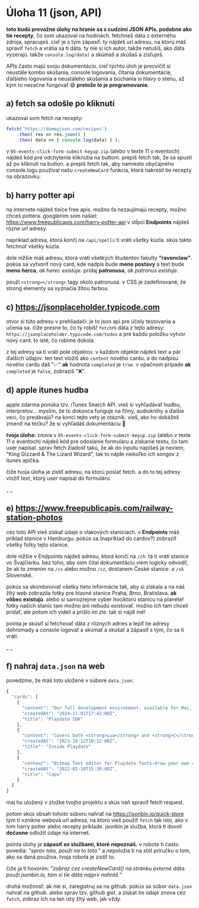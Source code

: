 # Úloha 11 (json, API)

**toto budú prevažne úlohy na hranie sa s cudzími JSON APIs. podobne ako tie recepty**, čo som ukazoval na hodinách. fetchneš dáta z externého zdroja, spracuješ. cieľ je s tým zápasiť: ty nájdeš url adresu, na ktorú máš spraviť `fetch` a vrátia sa ti dáta. ty nie si ich autor, takže netušíš, ako dáta vyzerajú. takže `console.log(data)` a skúmaš a skúšaš a zisťuješ.

APIs často majú svoju dokumentáciu. cieľ týchto úloh je precvičiť si neustále kombo skúšania, console logovania, čítania dokumentácie, ďalšieho logovania a neustáleho skúšania a búchania si hlavy o stenu, až kým to nezačne fungovať 😄 **pretože *to* je programovanie.**

## a) fetch sa odošle po kliknutí
ukazoval som fetch na recepty:
```js
fetch('https://dummyjson.com/recipes')
    .then( res => res.json() )
    .then( data => { console.log(data) } );
```
v `05-events-click-form-submit-keyup.zip` (alebo v texte 11 o eventoch) nájdeš kód pre odchytenie kliknutia na buttom. prepíš fetch tak, že sa spustí až po kliknutí na button. a prepíš fetch tak, aby namiesto obyčajného console.logu používal našu `createNewCard` funkcia, ktorá nakreslí tie recepty na obrazovku. 
 
## b) harry potter api
na internete nájdeš tisíce free apis. možno ťa nezaujímajú recepty, možno chceš pottera. googlením som našiel: https://www.freepublicapis.com/harry-potter-api v stĺpci **Endpoints** nájdeš rôzne url adresy.

napríklad adresa, ktorá končí na `/api/spells` ti vráti všetky kúzla. skús takto fetchnúť všetky kúzla. 

dole nižšie máš adresu, ktorá vráti všetkých študentov fakulty **"ravenclaw"**. pokús sa vytvoriť nový card, kde nadpis bude **meno postavy** a text bude **meno herca**, _ak herec existuje_. pridaj **patronusa**, _ak patronus existuje_.

použi `<strong></strong>` tagy okolo patronusa. v CSS je zadefinované, že strong elementy sa vyznačia žltou farbou.

## c) https://jsonplaceholder.typicode.com
otvor si túto adresu v prehliadači. je to json api pre účely testovania a učenia sa. čiže presne to, čo ty robíš! `fetch`ni dáta z tejto adresy: `https://jsonplaceholder.typicode.com/todos` a pre každú položku vytvor nový card. to isté, čo robíme dokola.

z tej adresy sa ti vráti pole objektov. v každom objekte nájdeš text a pár ďalších údajov. ten text vložiš ako `content` nového cardu. a do nadpisu nového cardu dáš "✅" **ak** hodnota `completed` je `true`. v opačnom prípade **ak** `completed` je `false`, zobrazíš "❌".

## d) apple itunes hudba
apple zdarma ponúka tzv. iTunes Search API. vieš si vyhľadávať hudbu, interpretov... myslím, že to dokonca funguje na filmy, audioknihy a ďalšie veci, čo predávajú? na konci tejto vety je otáznik. vieš, ako ho dokážeš zmeniť na tečku? že si vyhľadáš dokumentáciu 🙂

**tvoja úloha:** znova v `05-events-click-form-submit-keyup.zip` (alebo v texte 11 o eventoch) nájdeš kód pre odoslanie formuláru a získanie textu, čo tam user napísal. sprav fetch žiadosť takú, že ak do inputu napíšeš ja neviem, "King Gizzard & The Lizard Wizard", tak to nájde niekoľko ich songov z itunes apička.

čiže tvoja úloha je zistiť adresu, na ktorú poslať fetch. a do to tej adresy vložiť text, ktorý user napísal do formuláru.

_ _
## e) https://www.freepublicapis.com/railway-station-photos
cez toto API vieš získať údaje o vlakových staniciach. v **Endpoints** máš príklad stanice v Hamburgu. pokús sa (napríklad do cardov?) zobraziť všetky fotky tejto stanice.

dole nižšie v Endpoints nájdeš adresu, ktorá končí na `/ch`. tá ti vráti stanice vo Švajčiarku. bez toho, aby som čítal dokumentáciu viem logicky odvodiť, že ak to zmením na `/cs` alebo možno `/cz`, dostanem České stanice. a `/sk` Slovenské.

pokús sa skombinovať všetky tieto informácie tak, aby si získala a na náš žltý web zobrazila fotky pre hlavné stanice Praha, Brno, Bratislava. **ak vôbec existujú**. alebo si samozrejme vyber hociktorú stanicu na planéte! fotky našich staníc tam možno ani nebudú existovať. možno ich tam chceli pridať, ale potom ich videli a prišlo im zle. tak si nájdi iné!

pointa je skúsiť si fetchovať dáta z rôznych adries a lepiť tie adresy dohromady a console logovať a skúmať a skúšať a zápasiť s tým, čo sa ti vráti.

_ _
## f) nahraj `data.json` na web
povedzme, že máš toto uložené v súbore `data.json`:
```js
{
  "cards": [
    {
      "content": "Our full development environment, available for Mac, PC, and Linux.",
      "createdAt": "2024-11-01T17:42:00Z",
      "title": "Playdate SDK"
    },
    {
      "content": "Covers both <strong>Lua</strong> and <strong>C</strong> programming.",
      "createdAt": "2023-10-12T10:12:00Z",
      "title": "Inside Playdate"
    },
    {
      "content": "Bitmap font editor for Playdate fonts—draw your own characters.",
      "createdAt": "2022-02-10T15:30:00Z",
      "title": "Caps"
    }
  ]
}
```
maj ho uložený v zložke tvojho projektu s skús naň spraviť fetch request. 

potom skús obsah tohoto súboru nahrať na https://jsonbin.io/quick-store tým ti vznikne webová url adresa, na ktorú vieš použiť `fetch` tak isto, ako v tom harry potter alebo recepty príklade. jsonbin je služba, ktorá ti dovolí **dočasne** odložiť údaje na internet.

pointa úlohy je **zápasiť so službami, ktoré nepoznáš.** v robote ti často povedia: _"sprav toto, použi na to toto."_ a nepoložia ti na stôl príručku o tom, ako sa daná používa. tvoja robota je zistiť to.

čiže ja ti hovorím: _"zobraz cez createNewCard() na stránku externé dáta. použi jsonbin.io, tam si tie dáta najprv nahráš."_

druhá možnosť: ak nie si, zaregistruj sa na github. pokús sa súbor `data.json` nahrať na github. alebo sprav tzv. github gist. a získat tie údaje znova cez `fetch`, zobraz ich na ten istý žltý web, jak vždy.

